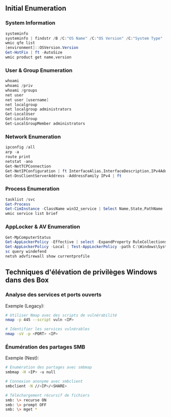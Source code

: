 ## Initial Enumeration

### System Information
```powershell
systeminfo
systeminfo | findstr /B /C:"OS Name" /C:"OS Version" /C:"System Type"
wmic qfe list
[environment]::OSVersion.Version
Get-HotFix | ft -AutoSize
wmic product get name,version
```

### User & Group Enumeration
```powershell
whoami
whoami /priv
whoami /groups
net user
net user [username]
net localgroup
net localgroup administrators
Get-LocalUser
Get-LocalGroup
Get-LocalGroupMember administrators
```

### Network Enumeration
```powershell
ipconfig /all
arp -a
route print
netstat -ano
Get-NetTCPConnection
Get-NetIPConfiguration | ft InterfaceAlias,InterfaceDescription,IPv4Address
Get-DnsClientServerAddress -AddressFamily IPv4 | ft
```

### Process Enumeration
```powershell
tasklist /svc
Get-Process
Get-CimInstance -ClassName win32_service | Select Name,State,PathName | Where-Object {$_.State -like 'Running'}
wmic service list brief
```

### AppLocker & AV Enumeration
```powershell
Get-MpComputerStatus
Get-AppLockerPolicy -Effective | select -ExpandProperty RuleCollections
Get-AppLockerPolicy -Local | Test-AppLockerPolicy -path C:\Windows\System32\cmd.exe -User Everyone
sc query windefend
netsh advfirewall show currentprofile
```
## Techniques d'élévation de privilèges Windows dans des Box
### Analyse des services et ports ouverts
Exemple (Legacy):
```bash
# Utiliser Nmap avec des scripts de vulnérabilité
nmap -p 445 --script vuln <IP>

# Identifier les services vulnérables
nmap -sV -p <PORT> <IP>
```
### Énumération des partages SMB
Exemple (Nest):
```bash
# Énumération des partages avec smbmap
smbmap -H <IP> -u null

# Connexion anonyme avec smbclient
smbclient -N //<IP>/<SHARE>

# Téléchargement récursif de fichiers
smb: \> recurse ON
smb: \> prompt OFF
smb: \> mget *
```
